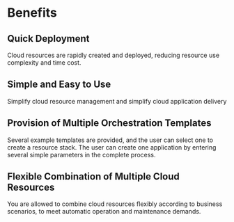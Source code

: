 # Benefits

## Quick Deployment
Cloud resources are rapidly created and deployed, reducing resource use complexity and time cost.

## Simple and Easy to Use
Simplify cloud resource management and simplify cloud application delivery

## Provision of Multiple Orchestration Templates
Several example templates are provided, and the user can select one to create a resource stack. The user can create one application by entering several simple parameters in the complete process.

## Flexible Combination of Multiple Cloud Resources
You are allowed to combine cloud resources flexibly according to business scenarios, to meet automatic operation and maintenance demands.
